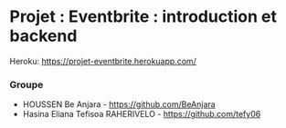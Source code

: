 # Projet : Eventbrite : introduction et backend

Heroku: https://projet-eventbrite.herokuapp.com/

### Groupe
- HOUSSEN Be Anjara - https://github.com/BeAnjara
- Hasina Eliana Tefisoa RAHERIVELO - https://github.com/tefy06

